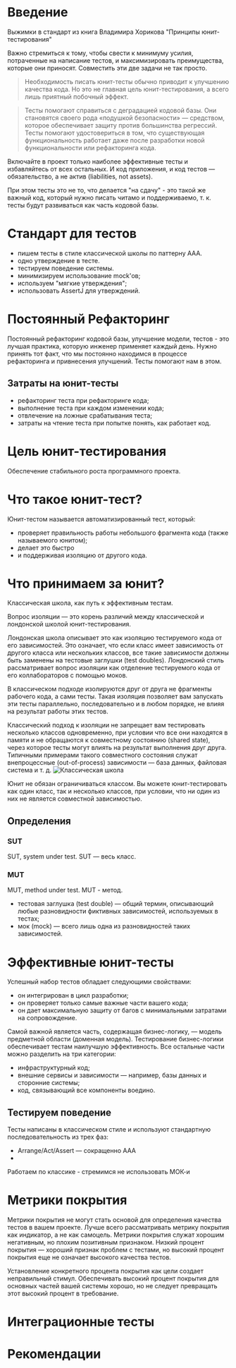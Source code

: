 # Введение
Выжимки в стандарт из книга Владимира Хорикова "Принципы юнит-тестирования"

Важно стремиться к тому, чтобы свести к минимуму
усилия, потраченные на написание тестов, и максимизировать преимущества, которые они приносят.
Совместить эти две задачи не так просто.

> Необходимость писать юнит-тесты обычно приводит к улучшению качества кода. Но
это не главная цель юнит-тестирования, а всего лишь приятный побочный эффект.


> Тесты помогают справиться с деградацией кодовой базы. 
> Они становятся своего рода «подушкой безопасности» — средством, которое обеспечивает защиту против большинства регрессий. 
> Тесты помогают удостовериться в том, что существующая функциональность работает даже после разработки новой функциональности или рефакторинга кода.

Включайте в проект только наиболее эффективные тесты и избавляйтесь от всех остальных. 
И код приложения, и код тестов — обязательство, а не актив (liabilities, not assets).

При этом тесты это не то, что делается "на сдачу" - это такой же важный код, который нужно писать читамо и поддерживаемо, т. к. тесты
будут развиваться как часть кодовой базы.

# Стандарт для тестов
- пишем тесты в стиле классической школы по паттерну AAA.
- одно утверждение в тесте.
- тестируем поведение системы.
- минимизируем использование mock'ов;
- используем "мягкие утверждения"; 
- использовать AssertJ для утверждений.

# Постоянный Рефакторинг
Постоянный рефакторинг кодовой базы, улучшение модели, тестов - это лучшая практика, которую инженер применяет каждый день.
Нужно принять тот факт, что мы постоянно находимся в процессе рефакторинга и привнесения улучшений. Тесты помогают нам в этом.

## Затраты на юнит-тесты
- рефакторинг теста при рефакторинге кода;
- выполнение теста при каждом изменении кода;
- отвлечение на ложные срабатывания теста;
- затраты на чтение теста при попытке понять, как работает код.

# Цель юнит-тестирования
Обеспечение стабильного роста программного проекта.

# Что такое юнит-тест?
Юнит-тестом называется автоматизированный тест, который:
- проверяет правильность работы небольшого фрагмента кода (также называемого юнитом);
- делает это быстро
- и поддерживая изоляцию от другого кода.

# Что принимаем за юнит?
Классическая школа, как путь к эффективным тестам.

Вопрос изоляции — это корень различий между классической и лондонской школой
юнит-тестирования.

Лондонская школа описывает это как изоляцию тестируемого кода от его зависимостей. 
Это означает, что если класс имеет зависимость от другого класса или нескольких классов, все такие зависимости должны быть заменены на тестовые заглушки (test doubles).
Лондонский стиль рассматривает вопрос изоляции как отделение тестируемого кода от его коллабораторов с помощью моков.

В классическом подходе изолируются друг от друга не фрагменты рабочего кода, а сами тесты. 
Такая изоляция позволяет вам запускать эти тесты параллельно, последовательно и в любом порядке, не влияя на результат работы этих тестов.

Классический подход к изоляции не запрещает вам тестировать несколько классов одновременно, 
при условии что все они находятся в памяти и не обращаются к совместному состоянию (shared state), 
через которое тесты могут влиять на результат выполнения друг друга. 
Типичными примерами такого совместного состояния служат внепроцессные (out-of-process) зависимости — база данных, 
файловая система и т. д.
![Классическая школа](visual/unit-test-classic.png)

Юнит не обязан ограничиваться классом. 
Вы можете юнит-тестировать как один класс, так и несколько классов, при условии, 
что ни один из них не является совместной зависимостью.

## Определения

### SUT
SUT, system under test.
SUT — весь класс.

### MUT
MUT, method under test.
MUT - метод.

- тестовая заглушка (test double) — общий термин, описывающий любые разновидности фиктивных зависимостей, используемых в тестах;
- мок (mock) — всего лишь одна из разновидностей таких зависимостей.

# Эффективные юнит-тесты
Успешный набор тестов обладает следующими свойствами:
- он интегрирован в цикл разработки;
- он проверяет только самые важные части вашего кода;
- он дает максимальную защиту от багов с минимальными затратами на сопровождение.

Самой важной является часть, содержащая бизнес-логику, — модель предметной области (доменная модель). 
Тестирование бизнес-логики обеспечивает тестам наилучшую эффективность.
Все остальные части можно разделить на три категории:
- инфраструктурный код;
- внешние сервисы и зависимости — например, базы данных и сторонние системы;
- код, связывающий все компоненты воедино.

## Тестируем поведение
Тесты написаны в классическом стиле и используют стандартную последовательность из трех фаз:
- Arrange/Act/Assert — сокращенно AAA
- 
Работаем по классике - стремимся не использовать МОК-и

# Метрики покрытия
Метрики покрытия не могут стать основой для определения качества тестов в вашем проекте.
Лучше всего рассматривать метрику покрытия как индикатор, а не как самоцель.
Метрики покрытия служат хорошим негативным, но плохим позитивным признаком. 
Низкий процент покрытия — хороший признак проблем с тестами, но высокий процент покрытия еще не означает высокого
качества тестов.

Установление конкретного процента покрытия как цели создает неправильный
стимул. Обеспечивать высокий процент покрытия для основных частей вашей
системы хорошо, но не следует превращать этот высокий процент в требование.

# Интеграционные тесты


# Рекомендации